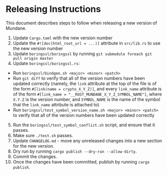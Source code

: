<!-- Copyright 2018 Google LLC

Use of this source code is governed by an MIT-style
license that can be found in the LICENSE file or at
https://opensource.org/licenses/MIT. -->

Releasing Instructions
======================

This document describes steps to follow when releasing a new version of Mundane.

1. Update `Cargo.toml` with the new version number
2. Update the `#![doc(html_root_url = ...)]` attribute in `src/lib.rs` to use
   the new version number
3. Update `boringssl/boringssl` by running `git submodule foreach git pull
   origin master`
4. Update `boringssl/boringssl.rs`:
  - Run `boringssl/bindgen.sh <major> <minor> <patch>`
  - Run `git diff` to verify that all of the version numbers have been updated
    correctly (namely, the `link` attribute at the top of the file is of the
    form `#[link(name = crypto_X_Y_Z)]`, and every `link_name` attribute is of
    the form `#[link_name = "__RUST_MUNDANE_X_Y_Z_SYMBOL_NAME"]`, where `X.Y.Z`
    is the version number, and `SYMBOL_NAME` is the name of the symbol that the
    `link_name` attribute is attached to)
  - Run `boringssl/test_symbol_version_name.sh <major> <minor> <patch>` to
    verify that all of the version numbers have been updated correctly
5. Run the `boringssl/test_symbol_conflict.sh` script, and ensure that it
   passes.
6. Make sure `./test.sh` passes.
7. Update `CHANGELOG.md` - move any unreleased changes into a new section for
   the new version.
8. Dry run by running `cargo publish --dry-run --allow-dirty`.
9. Commit the changes.
10. Once the changes have been committed, publish by running `cargo publish`.
